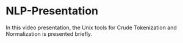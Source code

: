 # NLP-Presentation
In this video presentation, the Unix tools for Crude Tokenization and Normalization is presented briefly.
